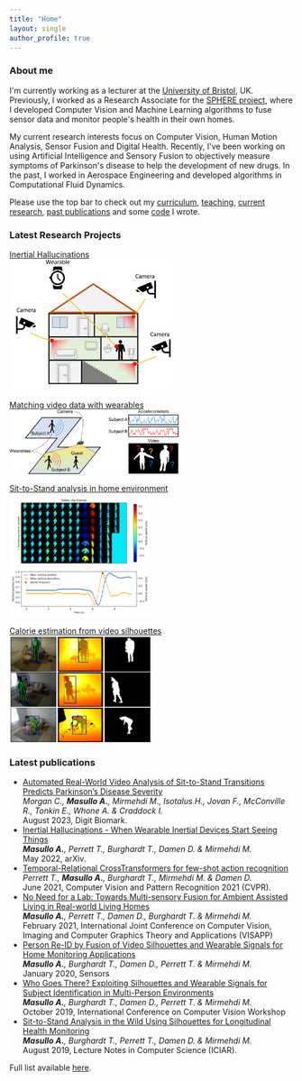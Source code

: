 ```yaml
---
title: "Home"
layout: single
author_profile: true
---
```


### About me 
I'm currently working as a lecturer at the [University of Bristol](https://www.bristol.ac.uk/), UK. Previously, I worked as a Research Associate for the [SPHERE project](https://www.irc-sphere.ac.uk/), where I developed Computer Vision and Machine Learning algorithms to fuse sensor data and monitor people's health in their own homes.

My current research interests focus on Computer Vision, Human Motion Analysis, Sensor Fusion and Digital Health. Recently, I've been working on using Artificial Intelligence and Sensory Fusion to objectively measure symptoms of Parkinson's disease to help the development of new drugs. In the past, I worked in Aerospace Engineering and developed algorithms in Computational Fluid Dynamics.

Please use the top bar to check out my [curriculum](/curriculum/), [teaching](/teaching/), [current research](/research/), [past publications](/publications/) and some [code](/code/) I wrote.


### Latest Research Projects
[Inertial Hallucinations](/research/#inertial-hallucinations)<br/>
[<img src="/assets/images/inertial_hallucinations_house.png" alt="Inertial Hallucinations" width="300"/>](/research/#inertial-hallucinations)


[Matching video data with wearables](/research/#matching-video-data-with-wearables)<br/>
[<img src="/assets/images/silhouwear_framework.png" alt="Matching video data with wearables" width="300"/>](/research/#matching-video-data-with-wearables)


[Sit-to-Stand analysis in home environment](/research/#sit-to-stand-analysis)<br/>
[<img src="/assets/images/sts_frames.png" alt="Sit-to-Stand algorithm" width="250"/>](/research/#sit-to-stand-analysis)


[Calorie estimation from video silhouettes](/research/#calorie-estimation-from-video)<br/>
[<img src="/assets/images/silhouettes.png" alt="Calorie estimation from video silhouettes" width="250"/>](/research/#calorie-estimation-from-video)

### Latest publications
*	[Automated Real-World Video Analysis of Sit-to-Stand Transitions Predicts Parkinson’s Disease Severity](https://karger.com/dib/article/7/1/92/855512/Automated-Real-World-Video-Analysis-of-Sit-to) <br/>
	_Morgan C., <strong>Masullo A.</strong>, Mirmehdi M., Isotalus H., Jovan F., McConville R., Tonkin E., Whone A. & Craddock I._<br/>
	August 2023, Digit Biomark.
*	[Inertial Hallucinations - When Wearable Inertial Devices Start Seeing Things](https://arxiv.org/abs/2207.06789) <br/>
	_<strong>Masullo A.</strong>, Perrett T., Burghardt T., Damen D. & Mirmehdi M._<br/>
	May 2022, arXiv.
*	[Temporal-Relational CrossTransformers for few-shot action recognition](https://openaccess.thecvf.com/content/CVPR2021/papers/Perrett_Temporal-Relational_CrossTransformers_for_Few-Shot_Action_Recognition_CVPR_2021_paper.pdf) <br/>
	_Perrett T., <strong>Masullo A.</strong>, Burghardt T., Mirmehdi M. & Damen D._<br/>
	June 2021, Computer Vision and Pattern Recognition 2021 (CVPR).
*	[No Need for a Lab: Towards Multi-sensory Fusion for Ambient Assisted Living in Real-world Living Homes](https://www.scitepress.org/Link.aspx?doi=10.5220/0010202903280337) <br/>
	_<strong>Masullo A.</strong>, Perrett T., Damen D., Burghardt T. & Mirmehdi M._<br/>
	February 2021, International Joint Conference on Computer Vision, Imaging and Computer Graphics Theory and Applications (VISAPP)
*	[Person Re-ID by Fusion of Video Silhouettes and Wearable Signals for Home Monitoring Applications](https://www.mdpi.com/1424-8220/20/9/2576) <br/>
	_<strong>Masullo A.</strong>, Burghardt T., Damen D., Perrett T. & Mirmehdi M._<br/>
	January 2020, Sensors
*	[Who Goes There? Exploiting Silhouettes and Wearable Signals for Subject Identification in Multi-Person Environments](http://openaccess.thecvf.com/content_ICCVW_2019/papers/CVPM/Masullo_Who_Goes_There_Exploiting_Silhouettes_and_Wearable_Signals_for_Subject_ICCVW_2019_paper.pdf) <br/>
	_<strong>Masullo A.</strong>, Burghardt T., Damen D., Perrett T. & Mirmehdi M._<br/>
	October 2019, International Conference on Computer Vision Workshop	
*	[Sit-to-Stand Analysis in the Wild Using Silhouettes for Longitudinal Health Monitoring](https://arxiv.org/abs/1910.01370) <br/>
	_<strong>Masullo A.</strong>, Burghardt T., Perrett T., Damen D. & Mirmehdi M._<br/>
	August 2019, Lecture Notes in Computer Science (ICIAR).	
	
Full list available [here](/publications/).
